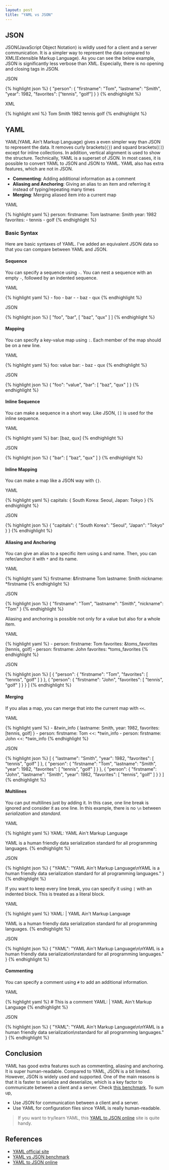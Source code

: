 ```yaml
---
layout: post
title: "YAML vs JSON"
---
```


## JSON

JSON(JavaScript Object Notation) is wildly used for a client and a server communication. It is a simpler way to represent the data compared to XML(Extensible Markup Language). As you can see the below example, JSON is significantly less verbose than XML. Especially, there is no opening and closing tags in JSON.

<p class="code-label">JSON</p>
{% highlight json %}
{
  "person": {
    "firstname": "Tom",
    "lastname": "Smith",
    "year": 1982,
    "favorites": ["tennis", "golf"]
  }
}
{% endhighlight %}

<p class="code-label">XML</p>
{% highlight xml %}
<person>
  <firstname>Tom<firstname>
  <lastname>Smith<lastname>
  <year>1982<year>
  <favorites>
    <value>tennis</value>
    <value>golf</value>
  </favorites>
</person>
{% endhighlight %}

## YAML
YAML(YAML Ain't Markup Language) gives a even simpler way than JSON to represent the data. It removes curly brackets(`{}`) and squard brackets(`[]`) except for inline collections. In addition, vertical alignment is used to show the structure. Technically, YAML is a superset of JSON. In most cases, it is possible to convert YAML to JSON and JSON to YAML. YAML also has extra features, which are not in JSON.

* **Commenting**: Adding additional information as a comment
* **Aliasing and Anchoring**: Giving an alias to an item and referring it instead of typing/repeating many times
* **Merging**: Merging aliased item into a current map

<p class="code-label">YAML</p>
{% highlight yaml %}
person:
  firstname: Tom
  lastname: Smith
  year: 1982
  favorites:
    - tennis
    - golf
{% endhighlight %}

### Basic Syntax
Here are basic syntaxes of YAML. I've added an equivalent JSON data so that you can compare between YAML and JSON.

#### Sequence
You can specify a sequence using `-`. You can nest a sequence with an empty `-`, followed by an indented sequence.

<p class="code-label">YAML</p>
{% highlight yaml %}
- foo
- bar
-
  - baz
  - qux
{% endhighlight %}

<p class="code-label">JSON</p>
{% highlight json %}
[
  "foo",
  "bar",
  [
    "baz",
    "qux"
  ]
]
{% endhighlight %}

#### Mapping
You can specify a key-value map using `:`. Each member of the map should be on a new line.

<p class="code-label">YAML</p>
{% highlight yaml %}
foo: value
bar:
  - baz
  - qux
{% endhighlight %}

<p class="code-label">JSON</p>
{% highlight json %}
{
  "foo": "value",
  "bar": [
    "baz",
    "qux"
  ]
}
{% endhighlight %}

#### Inline Sequence
You can make a sequence in a short way. Like JSON, `[]` is used for the inline sequence.

<p class="code-label">YAML</p>
{% highlight yaml %}
bar: [baz, qux]
{% endhighlight %}

<p class="code-label">JSON</p>
{% highlight json %}
{
  "bar": [
    "baz",
    "qux"
  ]
}
{% endhighlight %}

#### Inline Mapping
You can make a map like a JSON way with `{}`.

<p class="code-label">YAML</p>
{% highlight yaml %}
capitals: { South Korea: Seoul, Japan: Tokyo }
{% endhighlight %}

<p class="code-label">JSON</p>
{% highlight json %}
{
  "capitals": {
    "South Korea": "Seoul",
    "Japan": "Tokyo"
  }
}
{% endhighlight %}

#### Aliasing and Anchoring
You can give an alias to a specific item using `&` and name. Then, you can refer/anchor it with `*` and its name.

<p class="code-label">YAML</p>
{% highlight yaml %}
firstname: &firstname Tom
lastname: Smith
nickname: *firstname
{% endhighlight %}

<p class="code-label">JSON</p>
{% highlight json %}
{
  "firstname": "Tom",
  "lastname": "Smith",
  "nickname": "Tom"
}
{% endhighlight %}

Aliasing and anchoring is possible not only for a value but also for a whole item.

<p class="code-label">YAML</p>
{% highlight yaml %}
- person:
    firstname: Tom
    favorites: &toms_favorites [tennis, golf]
- person:
    firstname: John
    favorites: *toms_favorites
{% endhighlight %}

<p class="code-label">JSON</p>
{% highlight json %}
[
  {
    "person": {
      "firstname": "Tom",
      "favorites": [
        "tennis",
        "golf"
      ]
    }
  },
  {
    "person": {
      "firstname": "John",
      "favorites": [
        "tennis",
        "golf"
      ]
    }
  }
]
{% endhighlight %}

#### Merging
If you alias a map, you can merge that into the current map with `<<`.
<p class="code-label">YAML</p>
{% highlight yaml %}
- &twin_info  {
  lastname: Smith,
  year: 1982,
  favorites: [tennis, golf]
}
- person:
    firstname: Tom
    <<: *twin_info
- person:
    firstname: John
    <<: *twin_info
{% endhighlight %}

<p class="code-label">JSON</p>
{% highlight json %}
[
  {
    "lastname": "Smith",
    "year": 1982,
    "favorites": [
      "tennis",
      "golf"
    ]
  },
  {
    "person": {
      "firstname": "Tom",
      "lastname": "Smith",
      "year": 1982,
      "favorites": [
        "tennis",
        "golf"
      ]
    }
  },
  {
    "person": {
      "firstname": "John",
      "lastname": "Smith",
      "year": 1982,
      "favorites": [
        "tennis",
        "golf"
      ]
    }
  }
]
{% endhighlight %}

#### Multilines
You can put multilines just by adding it. In this case, one line break is ignored and consider it as one line. In this example, there is no `\n` between _serialization_ and _standard_.

<p class="code-label">YAML</p>
{% highlight yaml %}
YAML:
  YAML Ain't Markup Language

  YAML is a human friendly data serialization
  standard for all programming languages.
{% endhighlight %}

<p class="code-label">JSON</p>
{% highlight json %}
{
  "YAML": "YAML Ain't Markup Language\nYAML is a human friendly data serialization standard for all programming languages."
}
{% endhighlight %}

If you want to keep every line break, you can specify it using `|` with an indented block. This is treated as a literal block.

<p class="code-label">YAML</p>
{% highlight yaml %}
YAML: |
  YAML Ain't Markup Language

  YAML is a human friendly data serialization
  standard for all programming languages.
{% endhighlight %}

<p class="code-label">JSON</p>
{% highlight json %}
{
  "YAML": "YAML Ain't Markup Language\n\nYAML is a human friendly data serialization\nstandard for all programming languages."
}
{% endhighlight %}

#### Commenting
You can specify a comment using `#` to add an additional information.

<p class="code-label">YAML</p>
{% highlight yaml %}
# This is a comment
YAML: |
  YAML Ain't Markup Language
{% endhighlight %}

<p class="code-label">JSON</p>
{% highlight json %}
{
  "YAML": "YAML Ain't Markup Language\n\nYAML is a human friendly data serialization\nstandard for all programming languages."
}
{% endhighlight %}

## Conclusion
YAML has good extra features such as commenting, aliasing and anchoring. It is super human-readable. Compared to YAML, JSON is a bit limited. However, JSON is widely used and supported. One of the main reasons is that it is faster to serialize and deserialize, which is a key factor to communicate between a client and a server. Check [this benchmark](https://gist.github.com/havenwood/4513627). To sum up,

* Use JSON for communication between a client and a server.
* Use YAML for configuration files since YAML is really human-readable.

> If you want to try/learn YAML, this [YAML to JSON online](https://www.json2yaml.com/convert-yaml-to-json) site is quite handy.

## References
* [YAML official site](http://yaml.org/)
* [YAML vs JSON benchmark](https://gist.github.com/havenwood/4513627)
* [YAML to JSON online](https://www.json2yaml.com/convert-yaml-to-json)
